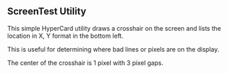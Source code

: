 ## ScreenTest Utility

This simple HyperCard utility draws a crosshair on the screen and lists the location in X, Y format in the bottom left.

This is useful for determining where bad lines or pixels are on the display.

The center of the crosshair is 1 pixel with 3 pixel gaps.